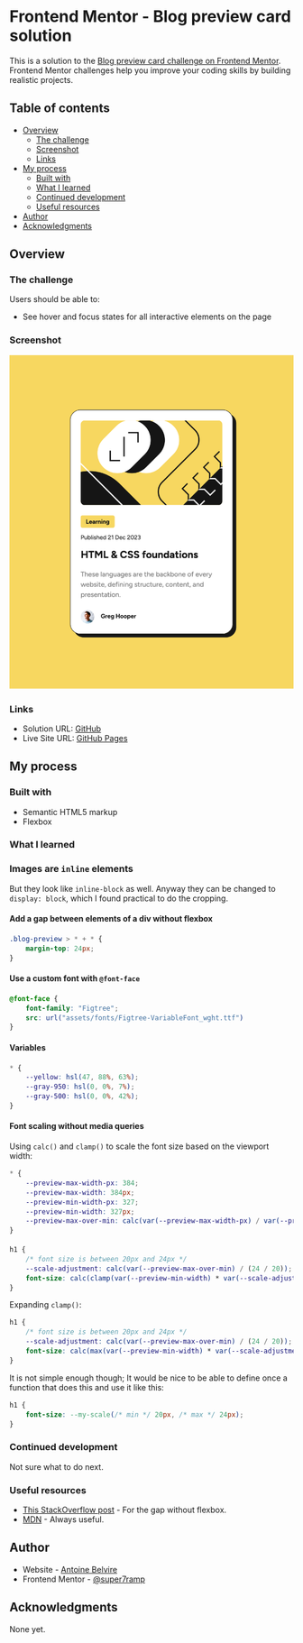 # Frontend Mentor - Blog preview card solution

This is a solution to
the [Blog preview card challenge on Frontend Mentor](https://www.frontendmentor.io/challenges/blog-preview-card-ckPaj01IcS).
Frontend Mentor challenges help you improve your coding skills by building realistic projects.

## Table of contents

- [Overview](#overview)
    - [The challenge](#the-challenge)
    - [Screenshot](#screenshot)
    - [Links](#links)
- [My process](#my-process)
    - [Built with](#built-with)
    - [What I learned](#what-i-learned)
    - [Continued development](#continued-development)
    - [Useful resources](#useful-resources)
- [Author](#author)
- [Acknowledgments](#acknowledgments)

## Overview

### The challenge

Users should be able to:

- See hover and focus states for all interactive elements on the page

### Screenshot

![](./screenshot.png)

### Links

- Solution URL: [GitHub](https://github.com/super7ramp/frontend-mentor/2-blog-preview-card)
- Live Site
  URL: [GitHub Pages](https://super7ramp.github.io/frontend-mentor/2-blog-preview-card/blog-preview-card-main/)

## My process

### Built with

- Semantic HTML5 markup
- Flexbox

### What I learned

### Images are `inline` elements

But they look like `inline-block` as well. Anyway they can be changed to `display: block`, which I found practical to
do the cropping.

#### Add a gap between elements of a div without flexbox

```css
.blog-preview > * + * {
    margin-top: 24px;
}
```

#### Use a custom font with `@font-face`

```css
@font-face {
    font-family: "Figtree";
    src: url("assets/fonts/Figtree-VariableFont_wght.ttf")
}
```

#### Variables

```css
* {
    --yellow: hsl(47, 88%, 63%);
    --gray-950: hsl(0, 0%, 7%);
    --gray-500: hsl(0, 0%, 42%);
}
```

#### Font scaling without media queries

Using `calc()` and `clamp()` to scale the font size based on the viewport width:

```css
* {
    --preview-max-width-px: 384;
    --preview-max-width: 384px;
    --preview-min-width-px: 327;
    --preview-min-width: 327px;
    --preview-max-over-min: calc(var(--preview-max-width-px) / var(--preview-min-width-px));
}

h1 {
    /* font size is between 20px and 24px */
    --scale-adjustment: calc(var(--preview-max-over-min) / (24 / 20));
    font-size: calc(clamp(var(--preview-min-width) * var(--scale-adjustment), 100vw, var(--preview-max-width)) * 24 / var(--preview-max-width-px));
}
```

Expanding `clamp()`:

```css
h1 {
    /* font size is between 20px and 24px */
    --scale-adjustment: calc(var(--preview-max-over-min) / (24 / 20));
    font-size: calc(max(var(--preview-min-width) * var(--scale-adjustment), min(100vw, var(--preview-max-width))) * 24 / var(--preview-max-width-px));
}
```

It is not simple enough though; It would be nice to be able to define once a function that does this and use it like
this:

```css
h1 {
    font-size: --my-scale(/* min */ 20px, /* max */ 24px);
}
```

### Continued development

Not sure what to do next.

### Useful resources

- [This StackOverflow post](https://stackoverflow.com/a/62305157) - For the gap without flexbox.
- [MDN](https://developer.mozilla.org/en-US/) - Always useful.

## Author

- Website - [Antoine Belvire](https://belv.re)
- Frontend Mentor - [@super7ramp](https://www.frontendmentor.io/profile/super7ramp)

## Acknowledgments

None yet.
